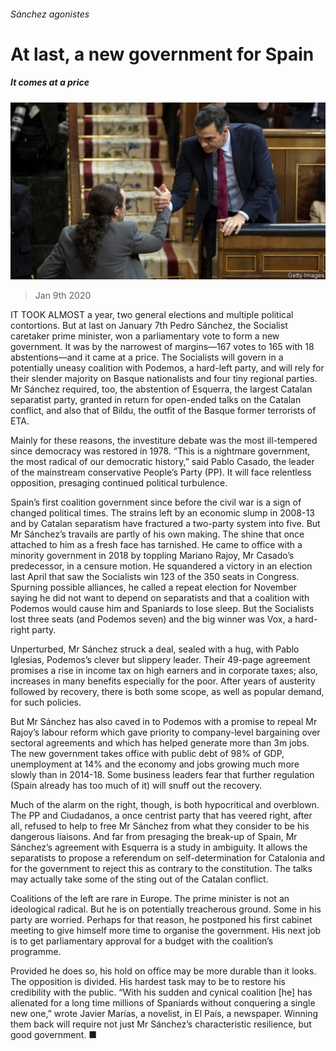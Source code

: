 ###### Sánchez agonistes

# At last, a new government for Spain 

##### It comes at a price 

![image](images/20200111_EUP502.jpg) 

> Jan 9th 2020 

IT TOOK ALMOST a year, two general elections and multiple political contortions. But at last on January 7th Pedro Sánchez, the Socialist caretaker prime minister, won a parliamentary vote to form a new government. It was by the narrowest of margins—167 votes to 165 with 18 abstentions—and it came at a price. The Socialists will govern in a potentially uneasy coalition with Podemos, a hard-left party, and will rely for their slender majority on Basque nationalists and four tiny regional parties. Mr Sánchez required, too, the abstention of Esquerra, the largest Catalan separatist party, granted in return for open-ended talks on the Catalan conflict, and also that of Bildu, the outfit of the Basque former terrorists of ETA.

Mainly for these reasons, the investiture debate was the most ill-tempered since democracy was restored in 1978. “This is a nightmare government, the most radical of our democratic history,” said Pablo Casado, the leader of the mainstream conservative People’s Party (PP). It will face relentless opposition, presaging continued political turbulence.


Spain’s first coalition government since before the civil war is a sign of changed political times. The strains left by an economic slump in 2008-13 and by Catalan separatism have fractured a two-party system into five. But Mr Sánchez’s travails are partly of his own making. The shine that once attached to him as a fresh face has tarnished. He came to office with a minority government in 2018 by toppling Mariano Rajoy, Mr Casado’s predecessor, in a censure motion. He squandered a victory in an election last April that saw the Socialists win 123 of the 350 seats in Congress. Spurning possible alliances, he called a repeat election for November saying he did not want to depend on separatists and that a coalition with Podemos would cause him and Spaniards to lose sleep. But the Socialists lost three seats (and Podemos seven) and the big winner was Vox, a hard-right party.

Unperturbed, Mr Sánchez struck a deal, sealed with a hug, with Pablo Iglesias, Podemos’s clever but slippery leader. Their 49-page agreement promises a rise in income tax on high earners and in corporate taxes; also, increases in many benefits especially for the poor. After years of austerity followed by recovery, there is both some scope, as well as popular demand, for such policies.

But Mr Sánchez has also caved in to Podemos with a promise to repeal Mr Rajoy’s labour reform which gave priority to company-level bargaining over sectoral agreements and which has helped generate more than 3m jobs. The new government takes office with public debt of 98% of GDP, unemployment at 14% and the economy and jobs growing much more slowly than in 2014-18. Some business leaders fear that further regulation (Spain already has too much of it) will snuff out the recovery.

Much of the alarm on the right, though, is both hypocritical and overblown. The PP and Ciudadanos, a once centrist party that has veered right, after all, refused to help to free Mr Sánchez from what they consider to be his dangerous liaisons. And far from presaging the break-up of Spain, Mr Sánchez’s agreement with Esquerra is a study in ambiguity. It allows the separatists to propose a referendum on self-determination for Catalonia and for the government to reject this as contrary to the constitution. The talks may actually take some of the sting out of the Catalan conflict.

Coalitions of the left are rare in Europe. The prime minister is not an ideological radical. But he is on potentially treacherous ground. Some in his party are worried. Perhaps for that reason, he postponed his first cabinet meeting to give himself more time to organise the government. His next job is to get parliamentary approval for a budget with the coalition’s programme.

Provided he does so, his hold on office may be more durable than it looks. The opposition is divided. His hardest task may to be to restore his credibility with the public. “With his sudden and cynical coalition [he] has alienated for a long time millions of Spaniards without conquering a single new one,” wrote Javier Marías, a novelist, in El País, a newspaper. Winning them back will require not just Mr Sánchez’s characteristic resilience, but good government. ■


